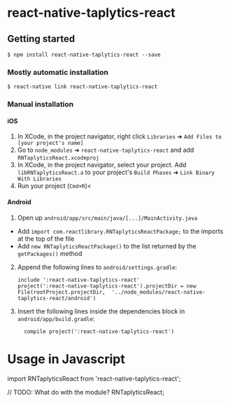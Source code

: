 
# react-native-taplytics-react

## Getting started

`$ npm install react-native-taplytics-react --save`

### Mostly automatic installation

`$ react-native link react-native-taplytics-react`

### Manual installation


#### iOS

1. In XCode, in the project navigator, right click `Libraries` ➜ `Add Files to [your project's name]`
2. Go to `node_modules` ➜ `react-native-taplytics-react` and add `RNTaplyticsReact.xcodeproj`
3. In XCode, in the project navigator, select your project. Add `libRNTaplyticsReact.a` to your project's `Build Phases` ➜ `Link Binary With Libraries`
4. Run your project (`Cmd+R`)<

#### Android

1. Open up `android/app/src/main/java/[...]/MainActivity.java`
  - Add `import com.reactlibrary.RNTaplyticsReactPackage;` to the imports at the top of the file
  - Add `new RNTaplyticsReactPackage()` to the list returned by the `getPackages()` method
2. Append the following lines to `android/settings.gradle`:
  	```
  	include ':react-native-taplytics-react'
  	project(':react-native-taplytics-react').projectDir = new File(rootProject.projectDir, 	'../node_modules/react-native-taplytics-react/android')
  	```
3. Insert the following lines inside the dependencies block in `android/app/build.gradle`:
  	```
      compile project(':react-native-taplytics-react')
  	```

# Usage in Javascript
import RNTaplyticsReact from 'react-native-taplytics-react';

// TODO: What do with the module?
RNTaplyticsReact;
```
  
